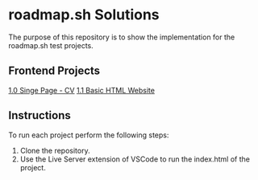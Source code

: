 # roadmap.sh Solutions
The purpose of this repository is to show the implementation for the roadmap.sh test projects.

## Frontend Projects
[1.0 Singe Page - CV](https://roadmap.sh/projects/single-page-cv)
[1.1 Basic HTML Website](https://roadmap.sh/projects/basic-html-website)

## Instructions
To run each project perform the following steps:
1. Clone the repository.
2. Use the Live Server extension of VSCode to run the index.html of the project.
